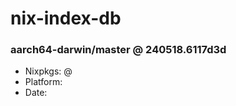 # nix-index-db
### aarch64-darwin/master @ 240518.6117d3d
- Nixpkgs: @[](https://github.com/NixOS/nixpkgs/commit/6117d3d5c9793c3d78884b80b2915a8ca2db2fdc)
- Platform: 
- Date: 
